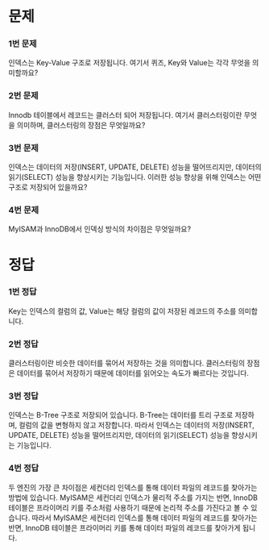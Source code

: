 
# 문제

### 1번 문제

인덱스는 Key-Value 구조로 저장됩니다. 여기서 퀴즈, Key와 Value는 각각 무엇을 의미할까요?

### 2번 문제 

Innodb 테이블에서 레코드는 클러스터 되어 저장됩니다. 여기서 클러스터링이란 무엇을 의미하며, 클러스터링의 장점은 무엇일까요? 

### 3번 문제

인덱스는 데이터의 저장(INSERT, UPDATE, DELETE) 성능을 떨어뜨리지만, 데이터의 읽기(SELECT) 성능을 향상시키는 기능입니다. 이러한 성능 향상을 위해 인덱스는 어떤 구조로 저장되어 있을까요?

### 4번 문제

MyISAM과 InnoDB에서 인덱싱 방식의 차이점은 무엇일까요?


# 정답

### 1번 정답

Key는 인덱스의 컬럼의 값, Value는 해당 컬럼의 값이 저장된 레코드의 주소를 의미합니다.


### 2번 정답
클러스터링이란 비슷한 데이터를 묶어서 저장하는 것을 의미합니다. 클러스터링의 장점은 데이터를 묶어서 저장하기 때문에 데이터를 읽어오는 속도가 빠르다는 것입니다.

### 3번 정답

인덱스는 B-Tree 구조로 저장되어 있습니다. B-Tree는 데이터를 트리 구조로 저장하며, 컬럼의 값을 변형하지 않고 저장합니다. 따라서 인덱스는 데이터의 저장(INSERT, UPDATE, DELETE) 성능을 떨어뜨리지만, 데이터의 읽기(SELECT) 성능을 향상시키는 기능입니다.

### 4번 정답

두 엔진의 가장 큰 차이점은 세컨더리 인덱스를 통해 데이터 파일의 레코드를 찾아가는 방법에 있습니다. MyISAM은 세컨더리 인덱스가 물리적 주소를 가지는 반면, InnoDB 테이블은 프라이머리 키를 주소처럼 사용하기 때문에 논리적 주소를 가진다고 볼 수 있습니다. 따라서 MyISAM은 세컨더리 인덱스를 통해 데이터 파일의 레코드를 찾아가는 반면, InnoDB 테이블은 프라이머리 키를 통해 데이터 파일의 레코드를 찾아가게 됩니다. 